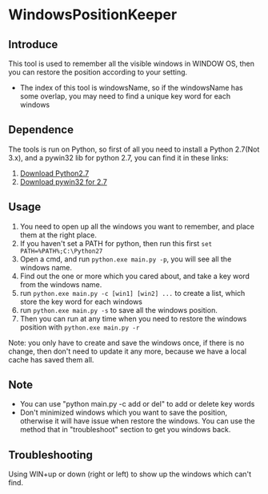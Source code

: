# WindowsPositionKeeper

## Introduce
This tool is used to remember all the visible windows in WINDOW OS, then you can restore the position according to your setting. 
* The index of this tool is windowsName, so if the windowsName has some overlap, you may need to find a unique key word for each windows

## Dependence
The tools is run on Python, so first of all you need to install a Python 2.7(Not 3.x), and a pywin32 lib for python 2.7, you can find it in these links:

1. [Download Python2.7](https://www.python.org/downloads/ "Title")
2. [Download pywin32 for 2.7](http://sourceforge.net/projects/pywin32/files/pywin32/ "Title")

## Usage

1. You need to open up all the windows you want to remember, and place them at the right place.
2. If you haven't set a PATH for python, then run this first `set PATH=%PATH%;C:\Python27`
3. Open a cmd, and run `python.exe main.py -p`, you will see all the windows name.
4. Find out the one or more which you cared about, and take a key word from the windows name.
5. run `python.exe main.py -c [win1] [win2] ...` to create a list, which store the key word for each windows
6. run `python.exe main.py -s` to save all the windows position.
7. Then you can run at any time when you need to restore the windows position with `python.exe main.py -r`

Note: you only have to create and save the windows once, if there is no change, then don't need to update it any more, because we have a local cache has saved them all.

## Note

* You can use "python main.py -c add or del" to add or delete key words
* Don't minimized windows which you want to save the position, otherwise it will have issue when restore the windows. You can use the method that in "troubleshoot" section to get you windows back.

## Troubleshooting

Using WIN+up or down (right or left) to show up the windows which can't find.